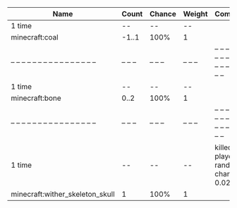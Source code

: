 | Name                            | Count | Chance | Weight | Comment                                 |
| ------------------------------- | ----- | ------ | ------ | --------------------------------------- |
| 1 time                          |    -- |     -- |     -- |                                         |
| minecraft:coal                  | -1..1 |   100% |      1 |                                         |
| – – – – – – – – – – – – – – – – | – – – | – – –  | – – –  | – – – – – – – – – – – – – – – – – – – – |
| 1 time                          |    -- |     -- |     -- |                                         |
| minecraft:bone                  |  0..2 |   100% |      1 |                                         |
| – – – – – – – – – – – – – – – – | – – – | – – –  | – – –  | – – – – – – – – – – – – – – – – – – – – |
| 1 time                          |    -- |     -- |     -- | killed by player, random chance: 0.025% |
| minecraft:wither_skeleton_skull |     1 |   100% |      1 |                                         |